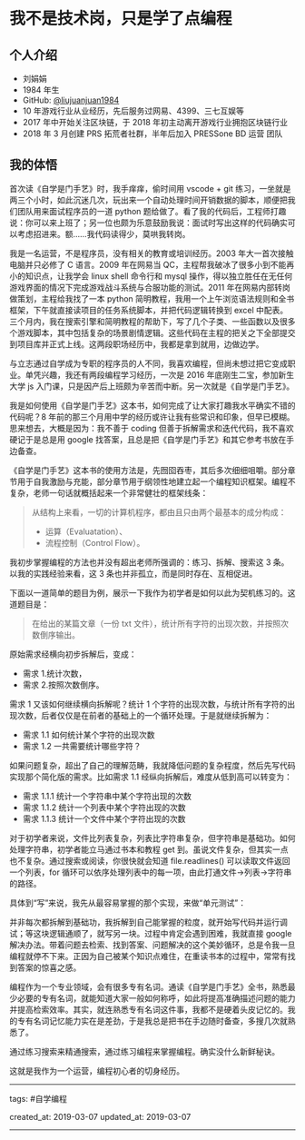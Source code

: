 # 我不是技术岗，只是学了点编程

## 个人介绍

- 刘娟娟
- 1984 年生
- GitHub: [@liujuanjuan1984](https://github.com/liujuanjuan1984)
- 10 年游戏行业从业经历，先后服务过网易、4399、三七互娱等
- 2017 年中开始关注区块链，于 2018 年初主动离开游戏行业拥抱区块链行业
- 2018 年 3 月创建 PRS 拓荒者社群，半年后加入 PRESSone BD 运营 团队

## 我的体悟

首次读《自学是门手艺》时，我手痒痒，偷时间用 vscode + git 练习，一坐就是两三个小时，如此沉迷几次，玩出来一个自动处理时间开销数据的脚本，顺便把我们团队用来面试程序员的一道 python 题给做了。看了我的代码后，工程师打趣说：你可以来上班了；另一位也颇为乐意鼓励我说：面试时写出这样的代码确实可以考虑招进来。额……我代码读得少，莫哄我转岗。

我是一名运营，不是程序员，没有相关的教育或培训经历。2003 年大一首次接触电脑并只必修了 C 语言。2009 年在网易当 QC，主程帮我破冰了很多小到不能再小的知识点，让我学会 linux shell 命令行和 mysql 操作，得以独立胜任在无任何游戏界面的情况下完成游戏战斗系统与合服功能的测试。2011 年在网易内部转岗做策划，主程给我找了一本 python 简明教程，我用一个上午浏览语法规则和全书框架，下午就直接读项目的任务系统脚本，并把代码逻辑转换到 excel 中配表。三个月内，我在搜索引擎和简明教程的帮助下，写了几个子类、一些函数以及很多个游戏脚本，其中包括复杂的场景剧情逻辑。这些代码在主程的把关之下全部提交到项目库并正式上线。这两段职场经历中，我都是拿到就用，边做边学。

与立志通过自学成为专职的程序员的人不同，我喜欢编程，但尚未想过把它变成职业。单凭兴趣，我还有两段编程学习经历，一次是 2016 年底刚生二宝，参加新生大学 js 入门课，只是因产后上班颇为辛苦而中断。另一次就是《自学是门手艺》。

我是如何使用《自学是门手艺》这本书，如何完成了让大家打趣我水平确实不错的代码呢？8 年前的那三个月用中学的经历或许让我有些常识和印象，但早已模糊。思来想去，大概是因为：我不善于 coding 但善于拆解需求和迭代代码，我不喜欢硬记于是总是用 google 找答案，且总是把《自学是门手艺》和其它参考书放在手边备查。

《自学是门手艺》这本书的使用方法是，先囫囵吞枣，其后多次细细咀嚼。部分章节用于自我激励与充能，部分章节用于纲领性地建立起一个编程知识框架。编程不复杂，老师一句话就概括起来一个非常健壮的框架线条：

> 从结构上来看，一切的计算机程序，都由且只由两个最基本的成分构成：
> - 运算（Evaluatation）、
> - 流程控制（Control Flow）。

我初步掌握编程的方法也并没有超出老师所强调的：练习、拆解、搜索这 3 条。以我的实践经验来看，这 3 条也并非孤立，而是同时存在、互相促进。

下面以一道简单的题目为例，展示一下我作为初学者是如何以此为契机练习的。这道题目是：

> 在给出的某篇文章（一份 txt 文件），统计所有字符的出现次数，并按照次数倒序输出。

原始需求经横向初步拆解后，变成：
- 需求 1.统计次数，
- 需求 2.按照次数倒序。

需求 1 又该如何继续横向拆解呢？统计 1 个字符的出现次数，与统计所有字符的出现次数，后者仅仅是在前者的基础上的一个循环处理。于是就继续拆解为：

- 需求 1.1 如何统计某个字符的出现次数
- 需求 1.2 一共需要统计哪些字符？

如果问题复杂，超出了自己的理解范畴，我就降低问题的复杂程度，然后先写代码实现那个简化版的需求。比如需求 1.1 经纵向拆解后，难度从低到高可以转变为：

- 需求 1.1.1 统计一个字符串中某个字符出现的次数
- 需求 1.1.2 统计一个列表中某个字符出现的次数
- 需求 1.1.3 统计一个文件中某个字符出现的次数

对于初学者来说，文件比列表复杂，列表比字符串复杂，但字符串是基础功。如何处理字符串，初学者能立马通过书本和教程 get 到。虽说文件复杂，但其实一点也不复杂。通过搜索或阅读，你很快就会知道 file.readlines() 可以读取文件返回一个列表，for 循环可以依序处理列表中的每一项，由此打通文件→列表→字符串的路径。

具体到“写”来说，我先从最容易掌握的那个实现，来做“单元测试”：

并非每次都拆解到基础功，我拆解到自己能掌握的粒度，就开始写代码并运行调试；等这块逻辑通顺了，就写另一块。过程中肯定会遇到困难，我就直接 google 解决办法。带着问题去检索、找到答案、问题解决的这个美妙循环，总是令我一旦编程就停不下来。正因为自己被某个知识点难住，在重读书本的过程中，常常有找到答案的惊喜之感。

编程作为一个专业领域，会有很多专有名词。通读《自学是门手艺》全书，熟悉最少必要的专有名词，就能知道大家一般如何称呼，如此将提高准确描述问题的能力并提高检索效率。其实，就连熟悉专有名词这件事，我都不是硬着头皮记忆的。我的专有名词记忆能力实在是差劲，于是我总是把书在手边随时备查，多搜几次就熟悉了。

通过练习搜索来精通搜索，通过练习编程来掌握编程。确实没什么新鲜秘诀。

这就是我作为一个运营，编程初心者的切身经历。

---

tags: #自学编程

created_at: 2019-03-07
updated_at: 2019-03-07

---
